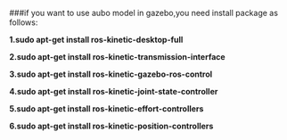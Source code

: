 ###if you want to use aubo model in gazebo,you need install package as follows:  

**1.sudo apt-get install ros-kinetic-desktop-full**  

**2.sudo apt-get install ros-kinetic-transmission-interface**  

**3.sudo apt-get install ros-kinetic-gazebo-ros-control**  

**4.sudo apt-get install ros-kinetic-joint-state-controller**  

**5.sudo apt-get install ros-kinetic-effort-controllers**  

**6.sudo apt-get install ros-kinetic-position-controllers**  


